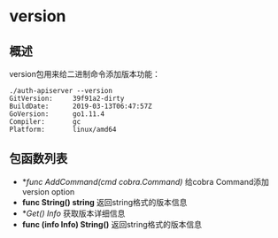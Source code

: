 # version

## 概述

version包用来给二进制命令添加版本功能：
```
./auth-apiserver --version
GitVersion:     39f91a2-dirty
BuildDate:      2019-03-13T06:47:57Z
GoVersion:      go1.11.4
Compiler:       gc
Platform:       linux/amd64
```

## 包函数列表

- **func AddCommand(cmd *cobra.Command)** 给cobra Command添加version option
- **func String() string** 返回string格式的版本信息
- **Get() *Info** 获取版本详细信息
- **func (info Info) String()** 返回string格式的版本信息
